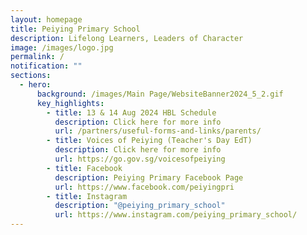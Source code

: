 ```yaml
---
layout: homepage
title: Peiying Primary School
description: Lifelong Learners, Leaders of Character
image: /images/logo.jpg
permalink: /
notification: ""
sections:
  - hero:
      background: /images/Main Page/WebsiteBanner2024_5_2.gif
      key_highlights:
        - title: 13 & 14 Aug 2024 HBL Schedule
          description: Click here for more info
          url: /partners/useful-forms-and-links/parents/
        - title: Voices of Peiying (Teacher's Day EdT)
          description: Click here for more info
          url: https://go.gov.sg/voicesofpeiying
        - title: Facebook
          description: Peiying Primary Facebook Page
          url: https://www.facebook.com/peiyingpri
        - title: Instagram
          description: "@peiying_primary_school"
          url: https://www.instagram.com/peiying_primary_school/
---
```

